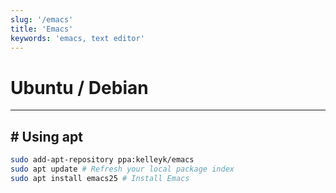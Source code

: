 ```yaml
---
slug: '/emacs'
title: 'Emacs'
keywords: 'emacs, text editor'
---
```


# Ubuntu / Debian

---

## # Using apt

```bash
sudo add-apt-repository ppa:kelleyk/emacs
sudo apt update # Refresh your local package index
sudo apt install emacs25 # Install Emacs
```
